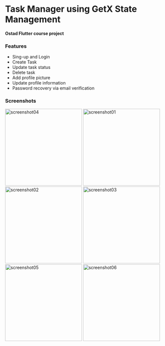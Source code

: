# Task Manager using GetX State Management

#### Ostad Flutter course project

### Features
- Sing-up and Login
- Create Task
- Update task status
- Delete task
- Add profile picture
- Update profile information
- Password recovery via email verification

### Screenshots

<img src="https://github.com/nbakh16/task_manager/assets/38786346/c45157d0-47a8-4d5b-bae8-4ea0c899a60d" alt="screenshot04" width="250">
<img src="https://github.com/nbakh16/task_manager/assets/38786346/9a3baac6-30af-4f75-a01f-08e467f7bc62" alt="screenshot01" width="250">
<img src="https://github.com/nbakh16/task_manager/assets/38786346/d6cc465b-45ab-4c26-a40a-6f6ae2bb515c" alt="screenshot02" width="250">
<img src="https://github.com/nbakh16/task_manager/assets/38786346/2d025508-b3bc-45a3-86da-ae518d223f21" alt="screenshot03" width="250">
<img src="https://github.com/nbakh16/task_manager/assets/38786346/074813e9-e817-4793-982c-f597c1fe6370" alt="screenshot05" width="250">
<img src="https://github.com/nbakh16/task_manager/assets/38786346/36b6a68b-950a-40ca-810d-e5e6f680a323" alt="screenshot06" width="250">